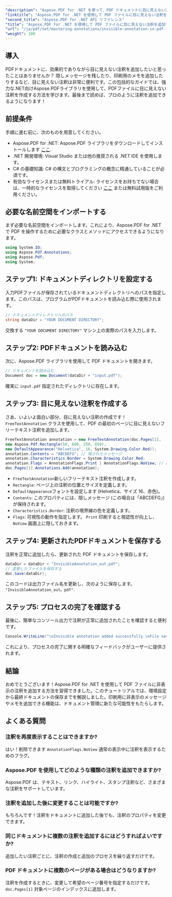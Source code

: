 ```yaml
---
"description": "Aspose.PDF for .NET を使って、PDF ドキュメントに目に見えない注釈を追加する方法を学びましょう。この包括的なチュートリアルでは、PDF 内に効果的でありながら目立たない注釈を作成するプロセスを順を追って説明します。"
"linktitle": "Aspose.PDF for .NET を使用して PDF ファイルに目に見えない注釈を追加する"
"second_title": "Aspose.PDF for .NET API リファレンス"
"title": "Aspose.PDF for .NET を使用して PDF ファイルに目に見えない注釈を追加する"
"url": "/ja/pdf/net/mastering-annotations/invisible-annotation-in-pdf-file/"
"weight": 100
---
```


## 導入

PDFドキュメントに、効果的でありながら目に見えない注釈を追加したいと思ったことはありませんか？ 隠しメッセージを残したり、印刷用のメモを追加したりするなど、目に見えない注釈は非常に便利です。この包括的なガイドでは、強力な.NET向けAspose.PDFライブラリを使用して、PDFファイルに目に見えない注釈を作成する方法を学びます。最後まで読めば、プロのように注釈を追加できるようになります！

## 前提条件

手順に進む前に、次のものを用意してください。

- Aspose.PDF for .NET: Aspose.PDF ライブラリをダウンロードしてインストールします [ここ](https://releases。aspose.com/pdf/net/).
- .NET 開発環境: Visual Studio または他の推奨される .NET IDE を使用します。
- C# の基礎知識: C# の構文とプログラミングの概念に精通していることが必須です。
- 有効なライセンスまたは無料トライアル: ライセンスをお持ちでない場合は、一時的なライセンスを取得してください [ここ](https://purchase.aspose.com/temporary-license/) または無料試用版をご利用ください。

## 必要な名前空間をインポートする

まず必要な名前空間をインポートします。これにより、Aspose.PDF for .NET で PDF を操作するために必要なクラスとメソッドにアクセスできるようになります。

```csharp
using System.IO;
using Aspose.Pdf.Annotations;
using Aspose.Pdf;
using System;
```

## ステップ1: ドキュメントディレクトリを設定する

入力PDFファイルが保存されているドキュメントディレクトリへのパスを指定します。このパスは、プログラムがPDFドキュメントを読み込む際に使用されます。

```csharp
// ドキュメントディレクトリへのパス
string dataDir = "YOUR DOCUMENT DIRECTORY";
```

交換する `"YOUR DOCUMENT DIRECTORY"` マシン上の実際のパスを入力します。

## ステップ2: PDFドキュメントを読み込む

次に、Aspose.PDF ライブラリを使用して PDF ドキュメントを開きます。

```csharp
// ドキュメントを読み込む
Document doc = new Document(dataDir + "input.pdf");
```

確実に `input.pdf` 指定されたディレクトリに存在します。

## ステップ3: 目に見えない注釈を作成する

さあ、いよいよ面白い部分、目に見えない注釈の作成です！ `FreeTextAnnotation` クラスを使用して、PDF の最初のページに目に見えないフリーテキスト注釈を追加します。

```csharp
FreeTextAnnotation annotation = new FreeTextAnnotation(doc.Pages[1], 
new Aspose.Pdf.Rectangle(50, 600, 250, 650), 
new DefaultAppearance("Helvetica", 16, System.Drawing.Color.Red));
annotation.Contents = "ABCDEFG"; // 隠されたメッセージ
annotation.Characteristics.Border = System.Drawing.Color.Red;
annotation.Flags = AnnotationFlags.Print | AnnotationFlags.NoView; // 画面上では見えない
doc.Pages[1].Annotations.Add(annotation);
```

- `FreeTextAnnotation`新しいフリーテキスト注釈を作成します。
- `Rectangle`: ページ上の注釈の位置とサイズを定義します。
- `DefaultAppearance`フォントを設定します (Helvetica、サイズ 16、赤色)。
- `Contents`: このプロパティには、隠しメッセージ (この場合は「ABCDEFG」) が保持されます。
- `Characteristics.Border`: 注釈の境界線の色を定義します。
- `Flags`: 可視性の動作を指定します。 `Print` 印刷すると視認性が向上し、 `NoView` 画面上に隠しておきます。

## ステップ4: 更新されたPDFドキュメントを保存する

注釈を正常に追加したら、更新された PDF ドキュメントを保存します。

```csharp
dataDir = dataDir + "InvisibleAnnotation_out.pdf";
// 変更したファイルを保存する
doc.Save(dataDir);
```

このコードは出力ファイル名を更新し、次のように保存します。 `"InvisibleAnnotation_out。pdf"`.

## ステップ5: プロセスの完了を確認する

最後に、簡単なコンソール出力で注釈が正常に追加されたことを確認すると便利です。

```csharp
Console.WriteLine("\nInvisible annotation added successfully.\nFile saved at " + dataDir);
```

これにより、プロセスの完了に関する明確なフィードバックがユーザーに提供されます。

## 結論

おめでとうございます！Aspose.PDF for .NET を使用して PDF ファイルに非表示の注釈を追加する方法を習得できました。このチュートリアルでは、環境設定から最終ドキュメントの保存までを解説しました。印刷用に非表示のメッセージやメモを追加できる機能は、ドキュメント管理に新たな可能性をもたらします。

## よくある質問

### 注釈を再度表示することはできますか?
はい！削除できます `AnnotationFlags.NoView` 通常の表示中に注釈を表示するためのフラグ。

### Aspose.PDF を使用してどのような種類の注釈を追加できますか?
Aspose.PDF は、テキスト、リンク、ハイライト、スタンプ注釈など、さまざまな注釈をサポートしています。

### 注釈を追加した後に変更することは可能ですか?
もちろんです！注釈をドキュメントに追加した後でも、注釈のプロパティを変更できます。

### 同じドキュメントに複数の注釈を追加するにはどうすればよいですか?
追加したい注釈ごとに、注釈の作成と追加のプロセスを繰り返すだけです。

### PDF ドキュメントに複数のページがある場合はどうなりますか?
注釈を作成するときに、変更して希望のページ番号を指定するだけです。 `doc.Pages[1]` 対象ページのインデックスに追加します。